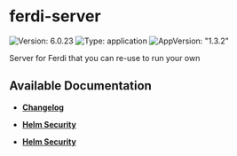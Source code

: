 # ferdi-server

![Version: 6.0.23](https://img.shields.io/badge/Version-6.0.23-informational?style=flat-square) ![Type: application](https://img.shields.io/badge/Type-application-informational?style=flat-square) ![AppVersion: "1.3.2"](https://img.shields.io/badge/AppVersion-"1.3.2"-informational?style=flat-square)

Server for Ferdi that you can re-use to run your own

## Available Documentation

- [**Changelog**](CHANGELOG)

- [**Helm Security**](container-security)

- [**Helm Security**](helm-security)

